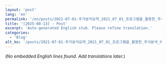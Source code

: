 ```yaml
---
layout: 'post'
lang: 'en'
permalink: '/en/posts/2021-07-01-주가분석요약_2021_07_01_프로그램을_활용한_주식분석_예상결과_09_49_11/'
title: '[2025-08-13] - Post'
excerpt: 'Auto-generated English stub. Please refine translation.'
categories:
  - 'Blog'
alt_ko: '/posts/2021-07-01-주가분석요약_2021_07_01_프로그램을_활용한_주식분석_예상결과_09_49_11/'
---
```


(*No embedded English lines found. Add translations later.*)
